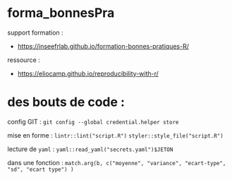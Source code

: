 # forma_bonnesPra


support formation : 
- https://inseefrlab.github.io/formation-bonnes-pratiques-R/

ressource : 
- https://eliocamp.github.io/reproducibility-with-r/


# des bouts de code :
config GIT : 
`git config --global credential.helper store`

mise en forme : 
`lintr::lint("script.R")`
`styler::style_file("script.R")`

lecture de ``yaml`` :
`yaml::read_yaml("secrets.yaml")$JETON`

dans une fonction : 
``match.arg(b,
            c("moyenne",
              "variance",
              "ecart-type",
              "sd",
              "ecart type")
  )``
